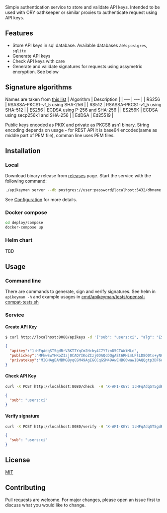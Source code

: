 Simple authentication service to store and validate API keys.
Intended to be used with ORY oathkeeper or similar proxies to authenticate request using API keys.

## Features
- Store API keys in sql database. Available databases are: `postgres`, `sqlite`
- Generate API keys
- Check API keys with care
- Generate and validate signatures for requests using assymetric encryption. See below 

## Signature algorithms
Names are taken from [this list](https://www.iana.org/assignments/jose/jose.xhtml#web-signature-encryption-algorithms)
| Algorithm | Description                          |
| ---    | ---                                     |
| RS256  | RSASSA-PKCS1-v1_5 using SHA-256	       |
| RS512  | RSASSA-PKCS1-v1_5 using SHA-512	       |
| ES256  | ECDSA using P-256 and SHA-256		       |
| ES256K | ECDSA using secp256k1 and SHA-256       |
| EdDSA  | Ed25519                                 |

Public keys encoded as PKIX and private as PKCS8 asn1 binary. String encoding depends on usage - 
for REST API it is base64 encoded(same as middle part of PEM file), comman line uses PEM files.

## Installation

### Local
Download binary release from [releases](https://github.com/jaspeen/apikeyman/releases) page.
Start the service with the following command:
```bash
./apikeyman server --db postgres://user:password@localhost:5432/dbname
```
See [Configuration](#Configuration) for more details.

### Docker compose
```bash
cd deploy/compose
docker-compose up
```

### Helm chart
TBD

## Usage
### Command line
There are commands to generate, sign and verify signatures. 
See helm in `apikeyman -h` and example usages in [cmd/apikeyman/tests/openssl-compat-tests.sh](cmd/apikeyman/tests/openssl-compat-tests.sh)
### Service
#### Create API Key
```bash
$ curl http://localhost:8080/apikeys -d '{"sub": "users:ci", "alg": "ES256", "name": "gh_action_token", 'exp_sec': 86400}' -H 'Content-Type: application/json'
```
```json
{
  "apikey":"1:HFqAdqST5gdRrV8KT7YqCm2Hcby4C7Y7znD5CTAWiMLc",
  "publickey":"MFkwEwYHKoZIzj0CAQYIKoZIzj0DAQcDQgAEt6RHimLFlLD8Q0ts+yNCdK39PxE4We9BAdFkhY6cX9RosnBYwD07GN88V1OySgUUOa3hYzehpFZrwJpmm4R6CA==",
  "privatekey":"MIGHAgEAMBMGByqGSM49AgEGCCqGSM49AwEHBG0wawIBAQQgtp3DF6oKRBDKSFrtbkJNtlwxIhDNkJD7wYHMD0OVRqqhRANCAAS3pEeKYsWUsPxDS2z7I0J0rf0/EThZ70EB0WSFjpxf1GiycFjAPTsY3zxXU7JKBRQ5reFjN6GkVmvAmmabhHoI"
}
```

#### Check API Key
```bash
curl -X POST http://localhost:8080/check  -H 'X-API-KEY: 1:HFqAdqST5gdRrV8KT7YqCm2Hcby4C7Y7znD5CTAWiMLc' -d 'anybody'
```
```json
{
  "sub": "users:ci"
}
```

#### Verify signature
```bash
curl -X POST http://localhost:8080/verify -H 'X-API-KEY: 1:HFqAdqST5gdRrV8KT7YqCm2Hcby4C7Y7znD5CTAWiMLc' -H "X-Timestamp: "$(date +%s) -H 'X-Signature: XXX' -d 'anybody'
```
```json
{
  "sub": "users:ci"
}
```

## License
[MIT](https://choosealicense.com/licenses/mit/)

## Contributing
Pull requests are welcome. For major changes, please open an issue first to discuss what you would like to change.
